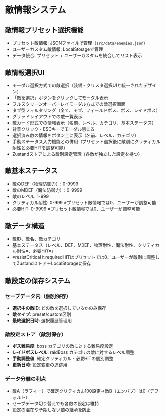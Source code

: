 # 敵情報システム

## 敵情報プリセット選択機能
- プリセット敵情報: JSONファイルで管理（`src/data/enemies.json`）
- ユーザーカスタム敵情報: LocalStorageで管理
- データ統合: プリセット + ユーザーカスタムを統合してリスト表示

## 敵情報選択UI
- モーダル選択方式での敵選択（装備・クリスタ選択UIと統一されたデザイン）
- 「敵を選択」ボタンをクリックしてモーダル表示
- フルスクリーンオーバーレイモーダル方式での敵選択画面
- タブ型フィルタリング（全て、モブ、フィールドボス、ボス、レイドボス）
- グリッドレイアウトでの敵一覧表示
- 敵カード形式での情報表示（名前、レベル、カテゴリ、基本ステータス）
- 背景クリック・ESCキーでモーダル閉じる
- 選択済み敵の情報をボタン上に表示（名前、レベル、カテゴリ）
- 手動ステータス入力機能との併用（プリセット選択後に敵別にクリティカル耐性と必要HITを調整可能）
- Zustandストアによる敵別設定管理（各敵が独立した設定を持つ）

## 敵基本ステータス
- 敵のDEF（物理防御力）: 0-9999
- 敵のMDEF（魔法防御力）: 0-9999
- 敵のレベル: 1-999
- クリティカル耐性: 0-999 ※プリセット敵情報では0、ユーザーが調整可能
- 必要HIT: 0-9999 ※プリセット敵情報では0、ユーザーが調整可能

## 敵データ構造
- 敵ID、敵名、敵カテゴリ
- 基本ステータス（レベル、DEF、MDEF、物理耐性、魔法耐性、クリティカル耐性※、必要HIT※）
- ※resistCriticalとrequiredHITはプリセットでは0、ユーザーが敵別に調整してZustandストア＋LocalStorageに保存

## 敵設定の保存システム
### セーブデータ内（個別保存）
- **選択中の敵ID**: どの敵を選択しているかのみ保存
- **敵タイプ**: preset/custom区別
- **最終選択日時**: 選択履歴管理用

### 敵設定ストア（敵別保存）
- **ボス難易度**: boss カテゴリの敵に対する難易度設定
- **レイドボスレベル**: raidBoss カテゴリの敵に対するレベル調整
- **手動調整値**: 確定クリティカル・必要HITの個別調整
- **更新日時**: 設定変更の追跡用

### データ分離の利点
- 敵A（ラフィー）で確定クリティカル100設定→敵B（エンバブ）は0（デフォルト）
- セーブデータ切り替えでも各敵の設定は維持
- 設定の混在や予期しない値の継承を防止